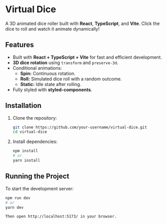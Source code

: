 # Virtual Dice  

A 3D animated dice roller built with **React**, **TypeScript**, and **Vite**. Click the dice to roll and watch it animate dynamically!  

## Features  

- Built with **React + TypeScript + Vite** for fast and efficient development.  
- **3D dice rotation** using `transform` and `preserve-3d`.  
- Conditional animations:  
  - **Spin:** Continuous rotation.  
  - **Roll:** Simulated dice roll with a random outcome.  
  - **Static:** Idle state after rolling.  
- Fully styled with **styled-components**.  

## Installation  

1. Clone the repository:  
   ```sh
   git clone https://github.com/your-username/virtual-dice.git
   cd virtual-dice

2. Install dependencies:
   ```sh
   npm install
   # or
   yarn install

## Running the Project
   To start the development server:
   ```sh
   npm run dev
   # or
   yarn dev

  Then open http://localhost:5173/ in your browser.
